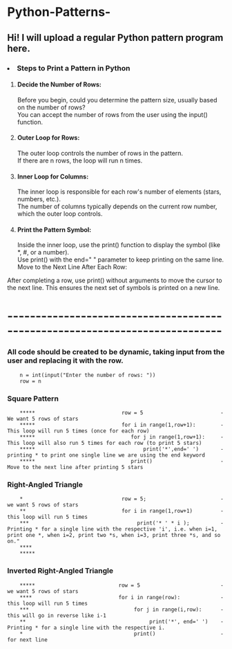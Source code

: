 # Python-Patterns-
## Hi! I will upload a regular Python pattern program here.

### <li> Steps to Print a Pattern in Python
<ol>
<li> <h4>Decide the Number of Rows:</h4> 
Before you begin, could you determine the pattern size, usually based on the number of rows?</br>
You can accept the number of rows from the user using the input() function.
        
<li><h4>Outer Loop for Rows:</h4> 
The outer loop controls the number of rows in the pattern.</br>
If there are n rows, the loop will run n times.

<li> <h4>Inner Loop for Columns:</h4>
The inner loop is responsible for each row's number of elements (stars, numbers, etc.).</br>
The number of columns typically depends on the current row number, which the outer loop controls.

<li> <h4>Print the Pattern Symbol:</h4>
Inside the inner loop, use the print() function to display the symbol (like *, #, or a number).</br>
Use print() with the end=" " parameter to keep printing on the same line.
Move to the Next Line After Each Row:

</ol>

After completing a row, use print() without arguments to move the cursor to the next line.
This ensures the next set of symbols is printed on a new line.
# ----------------------------------------------------------------------------

### All code should be created to be dynamic, taking input from the user and replacing it with the row.
        n = int(input("Enter the number of rows: "))
        row = n

<h3><b>Square Pattern</b></h3>

        *****                            row = 5                         - We want 5 rows of stars
        *****                            for i in range(1,row+1):        - This loop will run 5 times (once for each row) 
        *****                               for j in range(1,row+1):     - This loop will also run 5 times for each row (to print 5 stars) 
        *****                                   print('*',end=' ')       - printing * to print one single line we are using the end keyword
        *****                               print()                      - Move to the next line after printing 5 stars    
        

<h3><b>Right-Angled Triangle</b></h3>

        *                                row = 5;                        - we want 5 rows of stars
        **                               for i in range(1,row+1)         - this loop will run 5 times
        ***                                   print('* ' * i );          - Printing * for a single line with the respective 'i', i.e. when i=1, print one *, when i=2, print two *s, when i=3, print three *s, and so on."
        ****
        *****
        
<h3><b>Inverted Right-Angled Triangle</b></h3>        

        *****                           row = 5                          - we want 5 rows of stars
        ****                            for i in range(row):             - this loop will run 5 times
        ***                                  for j in range(i,row):      - this will go in reverse like i-1 
        **                                        print('*', end=' ')    - Printing * for a single line with the respective i.
        *                                    print()                     - for next line



